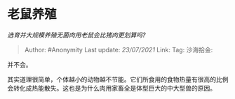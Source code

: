 # 老鼠养殖
*选育并大规模养殖无菌肉用老鼠会比猪肉更划算吗?*

> Author: #Anonymity
> Last update: *23/07/2021*
> Link:
> Tag:
> 沙海拾金:

并不会。

其实道理很简单，个体越小的动物越不节能。它们所食用的食物热量有很高的比例会转化成热能散失。这也是为什么肉用家畜全是体型巨大的中大型兽的原因。
